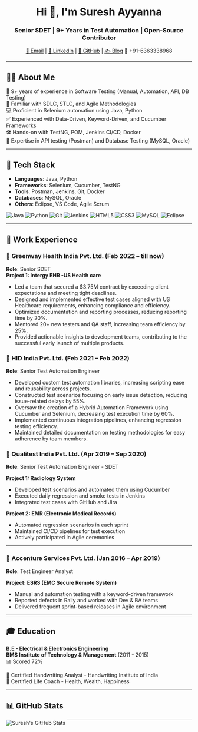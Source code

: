 <h1 align="center">Hi 👋, I'm Suresh Ayyanna</h1>
<h3 align="center">Senior SDET | 9+ Years in Test Automation | Open-Source Contributor</h3>

<p align="center">
  <a href="mailto:sureshayyanna1@gmail.com">📧 Email</a> |
  <a href="https://www.linkedin.com/in/sureshayyanna/">💼 LinkedIn</a> |
  <a href="https://github.com/SureshAyyanna">🐙 GitHub</a> |
  <a href="https://dev.to/sureshayyanna">✍️ Blog</a>
  <a> 📱 +91-6363338968 </a>
</p>
 
---

## 🧑‍💻 About Me

🔭 9+ years of experience in Software Testing (Manual, Automation, API, DB Testing)  
🌱 Familiar with SDLC, STLC, and Agile Methodologies  
💻 Proficient in Selenium automation using Java, Python  
✅ Experienced with Data-Driven, Keyword-Driven, and Cucumber Frameworks  
🛠️ Hands-on with TestNG, POM, Jenkins CI/CD, Docker  
🧪 Expertise in API testing (Postman) and Database Testing (MySQL, Oracle)

---

## 🚀 Tech Stack

- **Languages**: Java, Python  
- **Frameworks**: Selenium, Cucumber, TestNG  
- **Tools**: Postman, Jenkins, Git, Docker  
- **Databases**: MySQL, Oracle  
- **Others**: Eclipse, VS Code, Agile Scrum  

![Java](https://img.shields.io/badge/Java-%23ED8B00?style=for-the-badge&logo=java&logoColor=white)
![Python](https://img.shields.io/badge/Python-3670A0?style=for-the-badge&logo=python&logoColor=ffdd54)
![Git](https://img.shields.io/badge/Git-F05032?style=for-the-badge&logo=git&logoColor=white)
![Jenkins](https://img.shields.io/badge/Jenkins-D24939?style=for-the-badge&logo=jenkins&logoColor=white)
![HTML5](https://img.shields.io/badge/HTML5-E34F26?style=for-the-badge&logo=html5&logoColor=white)
![CSS3](https://img.shields.io/badge/CSS3-1572B6?style=for-the-badge&logo=css3&logoColor=white)
![MySQL](https://img.shields.io/badge/MySQL-005C84?style=for-the-badge&logo=mysql&logoColor=white)
![Eclipse](https://img.shields.io/badge/Eclipse-2C2255?style=for-the-badge&logo=eclipseide&logoColor=white)

---

## 🏢 Work Experience

### 🏢 Greenway Health India Pvt. Ltd. (Feb 2022 – till now)  
**Role**: Senior SDET  
**Project 1: Intergy EHR -US Health care**

- Led a team that secured a $3.75M contract by exceeding client expectations and meeting tight deadlines.
- Designed and implemented effective test cases aligned with US Healthcare requirements, enhancing compliance and efficiency.
- Optimized documentation and reporting processes, reducing reporting time by 20%.
- Mentored 20+ new testers and QA staff, increasing team efficiency by 25%.
- Provided actionable insights to development teams, contributing to the successful early launch of multiple products.

### 🏢 HID India Pvt. Ltd. (Feb 2021 – Feb 2022)  
**Role**: Senior Test Automation Engineer  
  
- Developed custom test automation libraries, increasing scripting ease and reusability across projects.
- Constructed test scenarios focusing on early issue detection, reducing issue-related delays by 55%.
- Oversaw the creation of a Hybrid Automation Framework using Cucumber and Selenium, decreasing test execution time by 60%.
- Implemented continuous integration pipelines, enhancing regression testing efficiency.
- Maintained detailed documentation on testing methodologies for easy adherence by team members.

### 🏢 Qualitest India Pvt. Ltd. (Apr 2019 – Sep 2020)  
**Role**: Senior Test Automation Engineer - SDET  

**Project 1: Radiology System**  
- Developed test scenarios and automated them using Cucumber  
- Executed daily regression and smoke tests in Jenkins  
- Integrated test cases with GitHub and Jira  

**Project 2: EMR (Electronic Medical Records)**  
- Automated regression scenarios in each sprint  
- Maintained CI/CD pipelines for test execution  
- Actively participated in Agile ceremonies

---

### 🏢 Accenture Services Pvt. Ltd. (Jan 2016 – Apr 2019)  
**Role**: Test Engineer Analyst  

**Project: ESRS (EMC Secure Remote System)**  
- Manual and automation testing with a keyword-driven framework  
- Reported defects in Rally and worked with Dev & BA teams  
- Delivered frequent sprint-based releases in Agile environment  

---

## 🎓 Education

**B.E - Electrical & Electronics Engineering**  
**BMS Institute of Technology & Management** (2011 - 2015)  
📊 Scored 72%  

📜 Certified Handwriting Analyst - Handwriting Institute of India  
📜 Certified Life Coach - Health, Wealth, Happiness  

---

## 📊 GitHub Stats

<img align="left" alt="Suresh's GitHub Stats" src="https://github-readme-stats.vercel.app/api?username=SureshAryaav&show_icons=true&theme=dark&title_color=ffffff&icon_color=bb2acf&text_color=daf7dc&bg_color=151919" />

---

[website]: https://github.com/SureshAryaav  
[linkedin]: https://linkedin.com/in/sureshayyanna/  
[fb]: https://www.facebook.com/iamsureshayyannaofficial  
[instagram]: https://instagram.com/suresh.ayyanna  
[whatsapp]: https://api.whatsapp.com/send?phone=918722858513&text=Hello%20Suresh%2C%0A%0AHow%20are%20you%3F  
[gmail]: https://mail.google.com/mail/u/0/#inbox?compose=new  

